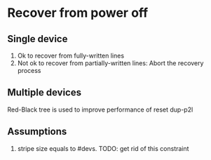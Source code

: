 # Recover from power off

## Single device

1. Ok to recover from fully-written lines
2. Not ok to recover from partially-written lines: Abort the recovery process

## Multiple devices
Red-Black tree is used to improve performance of reset dup-p2l

## Assumptions
1. stripe size equals to #devs. TODO: get rid of this constraint

